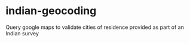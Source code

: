 # indian-geocoding
Query google maps to validate cities of residence provided as part of an Indian survey
